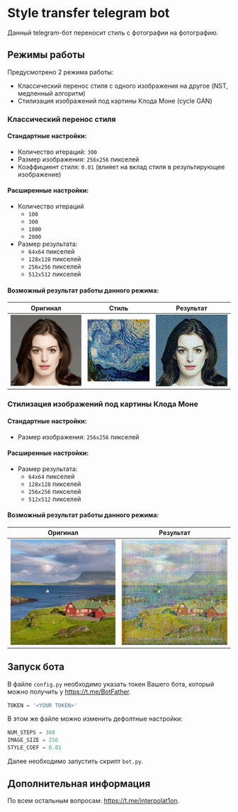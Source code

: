 # Style transfer telegram bot
Данный telegram-бот переносит стиль с фотографии на фотографию.

## Режимы работы 
Предусмотрено 2 режима работы:
- Классический перенос стиля с одного изображения на другое (NST, медленный алгоритм)
- Стилизация изображений под картины Клода Моне (cycle GAN)

### Классический перенос стиля
#### Стандартные настройки:
- Количество итераций: `300`
- Размер изображения: `256x256` пикселей
- Коэффициент стиля: `0.01` (влияет на вклад стиля в результирующее изображение)

#### Расширенные настройки:
- Количество итераций
    - `100`
    - `300`
    - `1000`
    - `2000`
- Размер результата:
    - `64x64` пикселей
    - `128x128` пикселей
    - `256x256` пикселей
    - `512x512` пикселей

#### Возможный результат работы данного режима:
|   Оригинал   |      Стиль      |     Результат      |
|:------------:|:---------------:|:------------------:|
| ![](ann.jpg) | ![](night.jpeg) | ![](generated.png) |

### Стилизация изображений под картины Клода Моне

#### Стандартные настройки:
- Размер изображения: `256x256` пикселей

#### Расширенные настройки:
- Размер результата:
    - `64x64` пикселей
    - `128x128` пикселей
    - `256x256` пикселей
    - `512x512` пикселей

#### Возможный результат работы данного режима:
|     Оригинал     |   Результат    |
|:----------------:|:--------------:|
| ![](village.jpg) | ![](monet.png) |

## Запуск бота
В файле `config.py` необходимо указать токен Вашего бота, 
который можно получить у https://t.me/BotFather.

```python
TOKEN = '<YOUR TOKEN>'
```

В этом же файле можно изменить дефолтные настройки:
```python
NUM_STEPS = 300
IMAGE_SIZE = 256
STYLE_COEF = 0.01
```

Далее необходимо запустить скрипт `bot.py`.

## Дополнительная информация
По всем остальным вопросам: https://t.me/interpolat1on.
